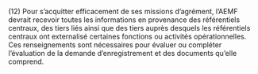 (12) Pour s’acquitter efficacement de ses missions d’agrément, l’AEMF devrait recevoir toutes les informations en provenance des référentiels centraux, des tiers liés ainsi que des tiers auprès desquels les référentiels centraux ont externalisé certaines fonctions ou activités opérationnelles. Ces renseignements sont nécessaires pour évaluer ou compléter l’évaluation de la demande d’enregistrement et des documents qu’elle comprend.
